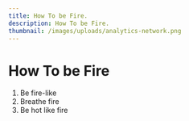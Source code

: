 ```yaml
---
title: How To be Fire.
description: How To be Fire.
thumbnail: /images/uploads/analytics-network.png
---
```

# How To be Fire



1. Be fire-like
2. B﻿reathe fire
3. B﻿e hot like fire